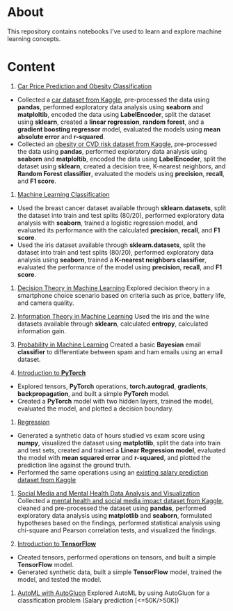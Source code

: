 # About 
This repository contains notebooks I've used to learn and explore machine learning concepts.

# Content
1. [Car Price Prediction and Obesity Classification](car_price_prediction_and_obesity_classification/car_price_prediction_and_obesity_classification.ipynb)
- Collected a [car dataset from Kaggle](https://www.kaggle.com/datasets/erolmasimov/price-prediction-multiple-linear-regression), pre-processed the data using **pandas**, performed exploratory data analysis using **seaborn** and **matploltib**, encoded the data using **LabelEncoder**, split the dataset using **sklearn**, created a **linear regression**, **random forest**, and a **gradient boosting regressor** model, evaluated the models using **mean absolute error** and **r-squared**.
- Collected an [obesity or CVD risk dataset from Kaggle](https://www.kaggle.com/datasets/aravindpcoder/obesity-or-cvd-risk-classifyregressorcluster), pre-processed the data using **pandas**, performed exploratory data analysis using **seaborn** and **matploltib**, encoded the data using **LabelEncoder**, split the dataset using **sklearn**, created a decision tree, K-nearest neighbors, and **Random Forest classifier**, evaluated the models using **precision**, **recall**, and **F1 score**.

1. [Machine Learning Classification](classification/classification.ipynb)
- Used the breast cancer dataset available through **sklearn.datasets**, split the dataset into train and test splits (80/20), performed exploratory data analysis with **seaborn**, trained a logistic regression model, and evaluated its performance with the calculated **precision**, **recall**, and **F1 score**.
- Used the iris dataset available through **sklearn.datasets**, split the dataset into train and test splits (80/20), performed exploratory data analysis using **seaborn**, trained a **K-nearest neighbors classifier**, evaluated the performance of the model using **precision**, **recall**, and **F1 score**.

1. [Decision Theory in Machine Learning](decision_theory_in_ml/decision_theory_in_ml.ipynb)
Explored decision theory in a smartphone choice scenario based on criteria such as price, battery life, and camera quality.

1. [Information Theory in Machine Learning](information_theory_in_ml/information_theory_in_ml.ipynb)
Used the iris and the wine datasets available through **sklearn**, calculated **entropy**, calculated information gain.

1. [Probability in Machine Learning](probability_in_ml/probability_in_ml.ipynb)
Created a basic **Bayesian** email **classifier** to differentiate between spam and ham emails using an email dataset.

1. [Introduction to **PyTorch**](pytorch/pytorch.ipynb)
- Explored tensors, **PyTorch** operations, **torch.autograd**, **gradients**, **backpropagation**, and built a simple **PyTorch** model.
- Created a **PyTorch** model with two hidden layers, trained the model, evaluated the model, and plotted a decision boundary.

1. [Regression](regression/regression.ipynb)
- Generated a synthetic data of hours studied vs exam score using **numpy**, visualized the dataset using **matplotlib**, split the data into train and test sets, created and trained a **Linear Regression model**, evaluated the model with **mean squared error** and **r-squared**, and plotted the prediction line against the ground truth.
- Performed the same operations using an [existing salary prediction dataset from Kaggle](https://www.kaggle.com/datasets/karthickveerakumar/salary-data-simple-linear-regression)

1. [Social Media and Mental Health Data Analysis and Visualization](social_media_mental_health/impact_of_social_media_on_mental_health.ipynb)
Collected a [mental health and social media impact dataset from Kaggle](https://www.kaggle.com/datasets/souvikahmed071/social-media-and-mental-health/data), cleaned and pre-processed the dataset using **pandas**, performed exploratory data analysis using **matplotlib** and **seaborn**, formulated hypotheses based on the findings, performed statistical analysis using chi-square and Pearson correlation tests, and visualized the findings.

1. [Introduction to **TensorFlow**](tensorflow/tensorflow.ipynb)
- Created tensors, performed operations on tensors, and built a simple **TensorFlow** model.
- Generated synthetic data, built a simple **TensorFlow** model, trained the model, and tested the model.

1. [AutoML with AutoGluon](automl/AutoML_AutoGluon.ipynb)
Explored AutoML by using AutoGluon for a classification problem (Salary prediction [<=50K/>50K])
